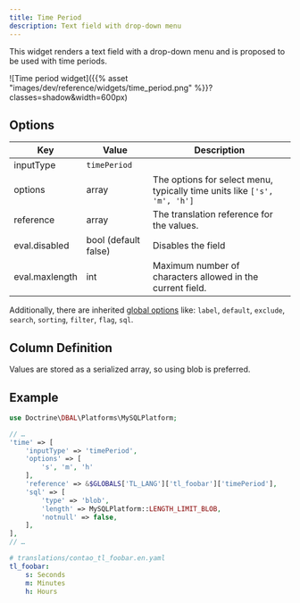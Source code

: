 ```yaml
---
title: Time Period
description: Text field with drop-down menu
---
```


This widget renders a text field with a drop-down menu and is proposed to be used with time periods.

![Time period widget]({{% asset "images/dev/reference/widgets/time_period.png" %}}?classes=shadow&width=600px)

## Options

| Key            | Value                | Description                                                              |
|----------------|----------------------|--------------------------------------------------------------------------|
| inputType      | `timePeriod`         |                                                                          |
| options        | array                | The options for select menu, typically time units like `['s', 'm', 'h']` |
| reference      | array                | The translation reference for the values.                                |
| eval.disabled  | bool (default false) | Disables the field                                                       |
| eval.maxlength | int                  | Maximum number of characters allowed in the current field.               |

Additionally, there are inherited [global options](../../dca/fields/) like: `label`, `default`, `exclude`, `search`, `sorting`, `filter`, `flag`, `sql`.

## Column Definition

Values are stored as a serialized array, so using blob is preferred.


## Example

```php
use Doctrine\DBAL\Platforms\MySQLPlatform;

// …
'time' => [
    'inputType' => 'timePeriod',
    'options' => [
        's', 'm', 'h'
    ],
    'reference' => &$GLOBALS['TL_LANG']['tl_foobar']['timePeriod'],
    'sql' => [
        'type' => 'blob',
        'length' => MySQLPlatform::LENGTH_LIMIT_BLOB,
        'notnull' => false,
    ],
],
// …
```

```yaml
# translations/contao_tl_foobar.en.yaml
tl_foobar:
    s: Seconds
    m: Minutes
    h: Hours
```
